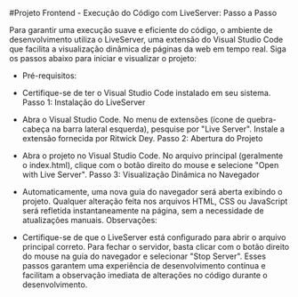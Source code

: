 #Projeto Frontend - Execução do Código com LiveServer: Passo a Passo

Para garantir uma execução suave e eficiente do código, o ambiente de desenvolvimento utiliza o LiveServer, uma extensão do Visual Studio Code que facilita a visualização dinâmica de páginas da web em tempo real. Siga os passos abaixo para iniciar e visualizar o projeto:

- Pré-requisitos:

- Certifique-se de ter o Visual Studio Code instalado em seu sistema.
Passo 1: Instalação do LiveServer

- Abra o Visual Studio Code.
No menu de extensões (ícone de quebra-cabeça na barra lateral esquerda), pesquise por "Live Server".
Instale a extensão fornecida por Ritwick Dey.
Passo 2: Abertura do Projeto

- Abra o projeto no Visual Studio Code.
No arquivo principal (geralmente o index.html), clique com o botão direito do mouse e selecione "Open with Live Server".
Passo 3: Visualização Dinâmica no Navegador

- Automaticamente, uma nova guia do navegador será aberta exibindo o projeto.
Qualquer alteração feita nos arquivos HTML, CSS ou JavaScript será refletida instantaneamente na página, sem a necessidade de atualizações manuais.
Observações:

- Certifique-se de que o LiveServer está configurado para abrir o arquivo principal correto.
Para fechar o servidor, basta clicar com o botão direito do mouse na guia do navegador e selecionar "Stop Server".
Esses passos garantem uma experiência de desenvolvimento contínua e facilitam a observação imediata de alterações no código durante o desenvolvimento.
